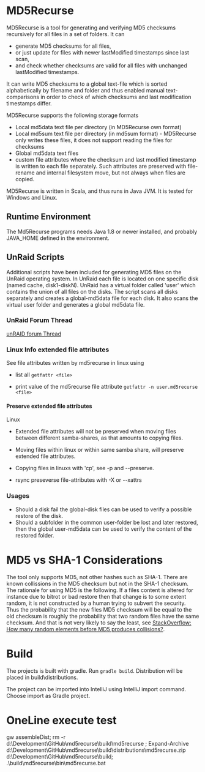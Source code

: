 MD5Recurse
==========
MD5Recurse is a tool for generating and verifying MD5 checksums recursively for all files in a set of folders. It can

* generate MD5 checksums for all files, 
* or just update for files with newer lastModified timestamps since last scan,
* and check whether checksums are valid for all files with unchanged lastModified timestamps.

It can write MD5 checksums to a global text-file which is sorted alphabetically by filename and folder and thus enabled manual text-comparisons in order to check of which checksums and last modification timestamps differ.

MD5Recurse supports the following storage formats
* Local md5data text file per directory (in MD5Recurse own format)
* Local md5sum text file per directory (in md5sum format) - MD5Recurse only writes these files, it does not support reading the files for checksums
* Global md5data text files
* custom file attributes where the checksum and last modified timestamp is written to each file separately. Such attributes are preserved with file-rename and internal filesystem move, but not always when files are copied.

MD5Recurse is written in Scala, and thus runs in Java JVM. It is tested for Windows and Linux.

## Runtime Environment
The Md5Recurse programs needs Java 1.8 or newer installed, and probably JAVA_HOME defined in the environment. 

## UnRaid Scripts

Additional scripts have been included for generating MD5 files on the UnRaid operating system. In UnRaid each file is located on one specific disk (named cache, disk1-diskN). UnRaid has a virtual folder called 'user' which contains the union of all files on the disks. 
The script scans all disks separately and creates a global-md5data file for each disk. It also scans the virtual user folder and generates a global md5data file.

### UnRaid Forum Thread

[unRAID forum Thread](https://lime-technology.com/forums/topic/70736-md5recurse-hash-program-built-for-unraid/)

### Linux Info extended file attributes

See file attributes written by md5recurse in linux using 

* list all
`getfattr <file>`

* print value of the md5recurse file attribute
`getfattr -n user.md5recurse <file>`

#### Preserve extended file attributes

Linux

* Extended file attributes will not be preserved when moving files between different samba-shares, as that amounts to copying files. 

* Moving files within linux or within same samba share, will preserve extended file attributes.  

* Copying files in linuxs with 'cp', see -p and --preserve.

* rsync preseverse file-attributes with -X or --xattrs

### Usages
* Should a disk fail the global-disk files can be used to verify a possible restore of the disk. 
* Should a subfolder in the common user-folder be lost and later restored, then the global user-md5data can be used to verify the content of the restored folder.

MD5 vs SHA-1 Considerations
==========
The tool only supports MD5, not other hashes such as SHA-1. There are known collissions in the MD5 checksum but not in the SHA-1 checksum. The rationale for using MD5 is the following. If a files content is altered for instance due to bitrot or bad restore then that change is to some extent random, it is not constructed by a human trying to subvert the security. Thus the probability that the new files MD5 checksum will be equal to the old checksum is roughly the probability that two random files have the same checksum. And that is not very likely to say the least, see [StackOverflow: How many random elements before MD5 produces collisions?](http://stackoverflow.com/questions/201705/how-many-random-elements-before-md5-produces-collisions).

Build
==========
The projects is built with gradle. Run `gradle build`. Distribution will be placed in build\distributions.

The project can be imported into IntelliJ using IntelliJ import command. Choose import as Gradle project.


OneLine execute test
==========
gw assembleDist; rm -r d:\Development\GitHub\md5recurse\build\md5recurse ; Expand-Archive d:\Development\GitHub\md5recurse\build\distributions\md5recurse.zip d:\Development\GitHub\md5recurse\build; .\build\md5recurse\bin\md5recurse.bat 
